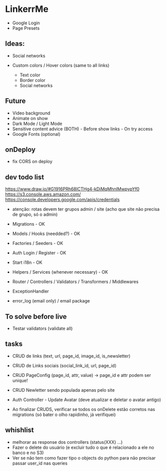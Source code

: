 # LinkerrMe

-   Google Login
-   Page Presets

## Ideas:

-   Social networks

*   Custom colors / Hover colors (same to all links)

    -   Text color
    -   Border color
    -   Social networks

## Future

-   Video background
-   Animate on show
-   Dark Mode / Light Mode
-   Sensitive content advice (BOTH) - Before show links - On try access
-   Google Fonts (optional)

## onDeploy

-   fix CORS on deploy

## dev todo list

https://www.draw.io/#G1916PRh68ICTHg4-kDiMqMhnlMwpypYf0
https://s3.console.aws.amazon.com/
https://console.developers.google.com/apis/credentials

-   atenção: rotas devem ter grupos admin / site (acho que site não precisa de grupo, só o admin)

-   Migrations - OK
-   Models / Hooks (needded?) - OK
-   Factories / Seeders - OK
-   Auth Login / Register - OK
-   Start i18n - OK
-   Helpers / Services (whenever necessary) - OK

-   Router / Controllers / Validators / Transformers / Middlewares
-   ExceptionHandler
-   error_log (email only) / email package

## To solve before live

-   Testar validators (validate all)

## tasks

-   CRUD de links (text, url, page_id, image_id, is_newsletter)
-   CRUD de Links sociais (social_link_id, url, page_id)
-   CRUD PageConfig (page_id, attr, value) -> page_id e attr podem ser unique!
-   CRUD Newletter sendo populada apenas pelo site

-   Auth Controller - Update Avatar (deve atualizar e deletar o avatar antigo)
-   Ao finalizar CRUDS, verificar se todos os onDelete estão corretos nas migrations (só bater o olho rapidinho, já verifiquei)

## whishlist

-   melhorar as response dos controllers (status(XXX) ...)
-   Fazer o delete do usuário (e excluir tudo o que é relacionado a ele no banco e no S3)
-   Ver se não tem como fazer tipo o objects do python para não precisar passar user_id nas queries
